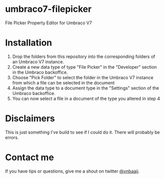 umbraco7-filepicker
===================

File Picker Property Editor for Umbraco V7

Installation
====

1. Drop the folders from this repository into the corresponding folders of an Umbraco V7 instance.
2. Create a new data type of type "File Picker" in the "Developer" section in the Umbraco backoffice.
3. Choose "Pick Folder" to select the folder in the Umbraco V7 instance from which a file can be selected in the document
4. Assign the data type to a document type in the "Settings" section of the Umbraco backoffice.
5. You can now select a file in a document of the type you altered in step 4


Disclaimers
====

This is just something I've build to see if I could do it. There will probably be errors.


Contact me
====

If you have tips or questions, give me a shout on twitter [@vnbaaij](http://www.twitter.com/vnbaaij).
